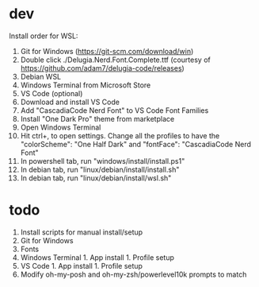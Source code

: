 # dev
Install order for WSL:
1. Git for Windows (https://git-scm.com/download/win)
1. Double click ./Delugia.Nerd.Font.Complete.ttf (courtesy of https://github.com/adam7/delugia-code/releases)
1. Debian WSL
1. Windows Terminal from Microsoft Store
1. VS Code (optional)
  1. Download and install VS Code
  1. Add "CascadiaCode Nerd Font" to VS Code Font Families
  1. Install "One Dark Pro" theme from marketplace
1. Open Windows Terminal
  1. Hit ctrl+, to open settings. Change all the profiles to have the "colorScheme": "One Half Dark" and "fontFace": "CascadiaCode Nerd Font"
  1. In powershell tab, run "windows/install/install.ps1"
  1. In debian tab, run "linux/debian/install/install.sh"
  1. In debian tab, run "linux/debian/install/wsl.sh"

# todo
1. Install scripts for manual install/setup
  1. Git for Windows
  1. Fonts
  1. Windows Terminal
    1. App install
    1. Profile setup
  1. VS Code
    1. App install
    1. Profile setup
1. Modify oh-my-posh and oh-my-zsh/powerlevel10k prompts to match
